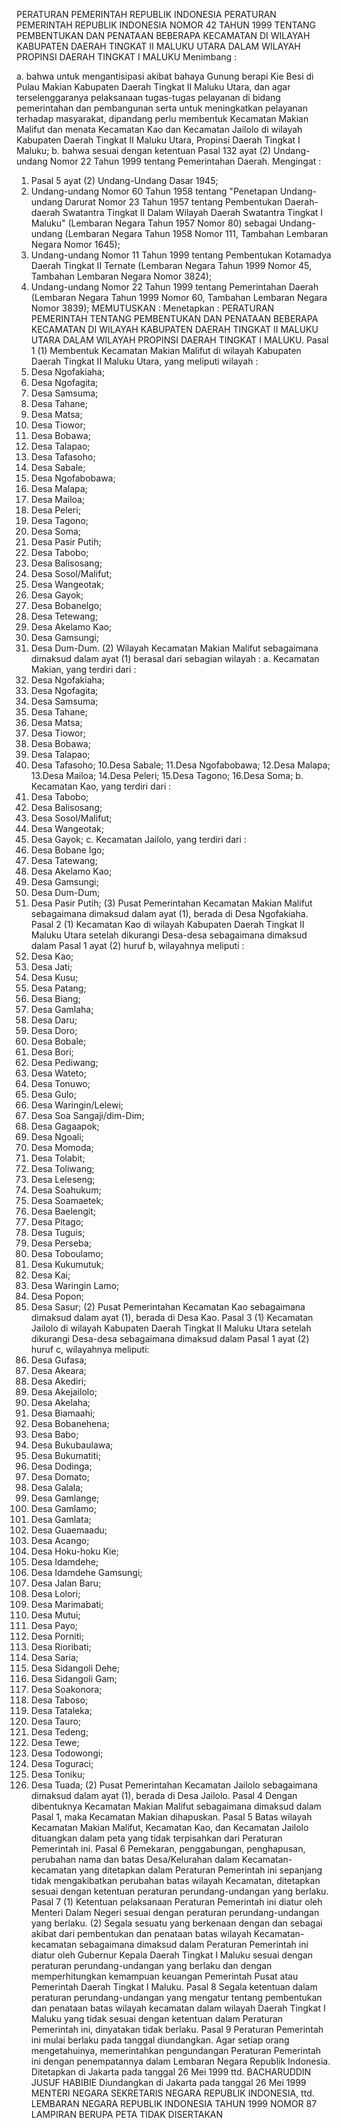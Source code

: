  PERATURAN PEMERINTAH REPUBLIK INDONESIA PERATURAN PEMERINTAH REPUBLIK INDONESIA NOMOR 42 TAHUN 1999 TENTANG PEMBENTUKAN DAN PENATAAN BEBERAPA KECAMATAN DI WILAYAH KABUPATEN DAERAH TINGKAT II MALUKU UTARA DALAM WILAYAH PROPINSI DAERAH TINGKAT I MALUKU
Menimbang :

a. bahwa untuk mengantisipasi akibat bahaya Gunung berapi Kie Besi di Pulau Makian Kabupaten Daerah Tingkat II Maluku Utara, dan agar terselenggaranya pelaksanaan tugas-tugas pelayanan di bidang pemerintahan dan pembangunan serta untuk meningkatkan pelayanan terhadap masyarakat, dipandang perlu membentuk Kecamatan Makian Malifut dan menata Kecamatan Kao dan Kecamatan Jailolo di wilayah Kabupaten Daerah Tingkat II Maluku Utara, Propinsi Daerah Tingkat I Maluku;
b. bahwa sesuai dengan ketentuan Pasal 132 ayat (2) Undang-undang Nomor 22 Tahun 1999 tentang Pemerintahan Daerah.
Mengingat :

1. Pasal 5 ayat (2) Undang-Undang Dasar 1945;
2. Undang-undang Nomor 60 Tahun 1958 tentang "Penetapan Undang-undang Darurat Nomor 23 Tahun 1957 tentang Pembentukan Daerah-daerah Swatantra Tingkat II Dalam Wilayah Daerah Swatantra Tingkat I Maluku" (Lembaran Negara Tahun 1957 Nomor 80) sebagai Undang-undang (Lembaran Negara Tahun 1958 Nomor 111, Tambahan Lembaran Negara Nomor 1645);
3. Undang-undang Nomor 11 Tahun 1999 tentang Pembentukan Kotamadya Daerah Tingkat II Ternate (Lembaran Negara Tahun 1999 Nomor 45, Tambahan Lembaran Negara Nomor 3824);
4. Undang-undang Nomor 22 Tahun 1999 tentang Pemerintahan Daerah (Lembaran Negara Tahun 1999 Nomor 60, Tambahan Lembaran Negara Nomor 3839);
MEMUTUSKAN :
 Menetapkan : PERATURAN PEMERINTAH TENTANG PEMBENTUKAN DAN PENATAAN BEBERAPA KECAMATAN DI WILAYAH KABUPATEN DAERAH TINGKAT II MALUKU UTARA DALAM WILAYAH PROPINSI DAERAH TINGKAT I MALUKU.
Pasal 1
(1) Membentuk Kecamatan Makian Malifut di wilayah Kabupaten Daerah Tingkat II Maluku Utara, yang meliputi wilayah :
1. Desa Ngofakiaha;
2. Desa Ngofagita;
3. Desa Samsuma;
4. Desa Tahane;
5. Desa Matsa;
6. Desa Tiowor;
7. Desa Bobawa;
8. Desa Talapao;
9. Desa Tafasoho;
10. Desa Sabale;
11. Desa Ngofabobawa;
12. Desa Malapa;
13. Desa Mailoa;
14. Desa Peleri;
15. Desa Tagono;
16. Desa Soma;
17. Desa Pasir Putih;
18. Desa Tabobo;
19. Desa Balisosang;
20. Desa Sosol/Malifut;
21. Desa Wangeotak;
22. Desa Gayok;
23. Desa Bobanelgo;
24. Desa Tetewang;
25. Desa Akelamo Kao;
26. Desa Gamsungi;
27. Desa Dum-Dum.
(2) Wilayah Kecamatan Makian Malifut sebagaimana dimaksud dalam ayat (1) berasal dari sebagian wilayah :
a. Kecamatan Makian, yang terdiri dari :
1. Desa Ngofakiaha;
2. Desa Ngofagita;
3. Desa Samsuma;
4. Desa Tahane;
5. Desa Matsa;
6. Desa Tiowor;
7. Desa Bobawa;
8. Desa Talapao;
9. Desa Tafasoho;
10.Desa Sabale;
11.Desa Ngofabobawa;
12.Desa Malapa;
13.Desa Mailoa;
14.Desa Peleri;
15.Desa Tagono;
16.Desa Soma;
b. Kecamatan Kao, yang terdiri dari :
1. Desa Tabobo;
2. Desa Balisosang;
3. Desa Sosol/Malifut;
4. Desa Wangeotak;
5. Desa Gayok;
c. Kecamatan Jailolo, yang terdiri dari :
1. Desa Bobane Igo;
2. Desa Tatewang;
3. Desa Akelamo Kao;
4. Desa Gamsungi;
5. Desa Dum-Dum;
6. Desa Pasir Putih;
(3) Pusat Pemerintahan Kecamatan Makian Malifut sebagaimana dimaksud dalam ayat (1), berada di Desa Ngofakiaha.
Pasal 2
(1) Kecamatan Kao di wilayah Kabupaten Daerah Tingkat II Maluku Utara setelah dikurangi Desa-desa sebagaimana dimaksud dalam Pasal 1 ayat (2) huruf b, wilayahnya meliputi :
1. Desa Kao;
2. Desa Jati;
3. Desa Kusu;
4. Desa Patang;
5. Desa Biang;
6. Desa Gamlaha;
7. Desa Daru;
8. Desa Doro;
9. Desa Bobale;
10. Desa Bori;
11. Desa Pediwang;
12. Desa Wateto;
13. Desa Tonuwo;
14. Desa Gulo;
15. Desa Waringin/Lelewi;
16. Desa Soa Sangaji/dim-Dim;
17. Desa Gagaapok;
18. Desa Ngoali;
19. Desa Momoda;
20. Desa Tolabit;
21. Desa Toliwang;
22. Desa Leleseng;
23. Desa Soahukum;
24. Desa Soamaetek;
25. Desa Baelengit;
26. Desa Pitago;
27. Desa Tuguis;
28. Desa Perseba;
29. Desa Toboulamo;
30. Desa Kukumutuk;
31. Desa Kai;
32. Desa Waringin Lamo;
33. Desa Popon;
34. Desa Sasur;
(2) Pusat Pemerintahan Kecamatan Kao sebagaimana dimaksud dalam ayat (1), berada di Desa Kao.
Pasal 3
(1) Kecamatan Jailolo di wilayah Kabupaten Daerah Tingkat II Maluku Utara setelah dikurangi Desa-desa sebagaimana dimaksud dalam Pasal 1 ayat (2) huruf c, wilayahnya meliputi:
1. Desa Gufasa;
2. Desa Akeara;
3. Desa Akediri;
4. Desa Akejailolo;
5. Desa Akelaha;
6. Desa Biamaahi;
7. Desa Bobanehena;
8. Desa Babo;
9. Desa Bukubaulawa;
10. Desa Bukumatiti;
11. Desa Dodinga;
12. Desa Domato;
13. Desa Galala;
14. Desa Gamlange;
15. Desa Gamlamo;
16. Desa Gamlata;
17. Desa Guaemaadu;
18. Desa Acango;
19. Desa Hoku-hoku Kie;
20. Desa Idamdehe;
21. Desa Idamdehe Gamsungi;
22. Desa Jalan Baru;
23. Desa Lolori;
24. Desa Marimabati;
25. Desa Mutui;
26. Desa Payo;
27. Desa Porniti;
28. Desa Rioribati;
29. Desa Saria;
30. Desa Sidangoli Dehe;
31. Desa Sidangoli Gam;
32. Desa Soakonora;
33. Desa Taboso;
34. Desa Tataleka;
35. Desa Tauro;
36. Desa Tedeng;
37. Desa Tewe;
38. Desa Todowongi;
39. Desa Toguraci;
40. Desa Toniku;
41. Desa Tuada;
(2) Pusat Pemerintahan Kecamatan Jailolo sebagaimana dimaksud dalam ayat (1), berada di Desa Jailolo.
Pasal 4
Dengan dibentuknya Kecamatan Makian Malifut sebagaimana dimaksud dalam Pasal 1, maka Kecamatan Makian dihapuskan.
Pasal 5
Batas wilayah Kecamatan Makian Malifut, Kecamatan Kao, dan Kecamatan Jailolo dituangkan dalam peta yang tidak terpisahkan dari Peraturan Pemerintah ini.
Pasal 6
Pemekaran, penggabungan, penghapusan, perubahan nama dan batas Desa/Kelurahan dalam Kecamatan-kecamatan yang ditetapkan dalam Peraturan Pemerintah ini sepanjang tidak mengakibatkan perubahan batas wilayah Kecamatan, ditetapkan sesuai dengan ketentuan peraturan perundang-undangan yang berlaku.
Pasal 7
(1) Ketentuan pelaksanaan Peraturan Pemerintah ini diatur oleh Menteri Dalam Negeri sesuai dengan peraturan perundang-undangan yang berlaku.
(2) Segala sesuatu yang berkenaan dengan dan sebagai akibat dari pembentukan dan penataan batas wilayah Kecamatan-kecamatan sebagaimana dimaksud dalam Peraturan Pemerintah ini diatur oleh Gubernur Kepala Daerah Tingkat I Maluku sesuai dengan peraturan perundang-undangan yang berlaku dan dengan memperhitungkan kemampuan keuangan Pemerintah Pusat atau Pemerintah Daerah Tingkat I Maluku.
Pasal 8
Segala ketentuan dalam peraturan perundang-undangan yang mengatur tentang pembentukan dan penataan batas wilayah kecamatan dalam wilayah Daerah Tingkat I Maluku yang tidak sesuai dengan ketentuan dalam Peraturan Pemerintah ini, dinyatakan tidak berlaku.
Pasal 9
Peraturan Pemerintah ini mulai berlaku pada tanggal diundangkan.
Agar setiap orang mengetahuinya, memerintahkan pengundangan Peraturan Pemerintah ini dengan penempatannya dalam Lembaran Negara Republik Indonesia. Ditetapkan di Jakarta pada tanggal 26 Mei 1999 ttd. BACHARUDDIN JUSUF HABIBIE Diundangkan di Jakarta pada tanggal 26 Mei 1999 MENTERI NEGARA SEKRETARIS NEGARA REPUBLIK INDONESIA, ttd. LEMBARAN NEGARA REPUBLIK INDONESIA TAHUN 1999 NOMOR 87 LAMPIRAN BERUPA PETA TIDAK DISERTAKAN